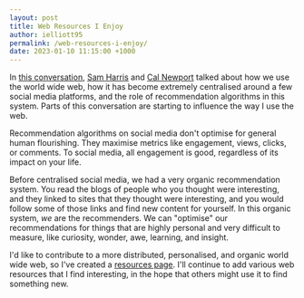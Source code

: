 ```yaml
---
layout: post
title: Web Resources I Enjoy
author: ielliott95
permalink: /web-resources-i-enjoy/
date: 2023-01-10 11:15:00 +1000
---
```


In
[this
conversation](https://www.samharris.org/podcasts/making-sense-episodes/304-why-i-left-twitter),
[Sam Harris](https://www.samharris.org) and [Cal Newport](https://www.calnewport.com) talked about 
how we use the world wide web, how it has become extremely centralised around a few social media 
platforms, and the role of recommendation algorithms in this system. Parts of this conversation are
starting to influence the way I use the web.

Recommendation algorithms on social media don't optimise for general human flourishing.
They maximise metrics like engagement, views, clicks, or comments. To social media, all engagement is good,
regardless of its impact on your life.

Before centralised social media, we had a very organic recommendation system.
You read the blogs of people who you thought were interesting, and they linked 
to sites that they thought were interesting, and you would follow some of those links and find new 
content for yourself. In this organic system, *we* are the recommenders.
We can "optimise" our recommendations for things that are highly personal and very difficult to
measure, like curiosity, wonder, awe, learning, and insight.

I'd like to contribute to a more distributed, personalised, and organic world wide web, so I've
created a [resources page](/resources). I'll continue to add various web resources that I find
interesting, in the hope that others might use it to find something new.
